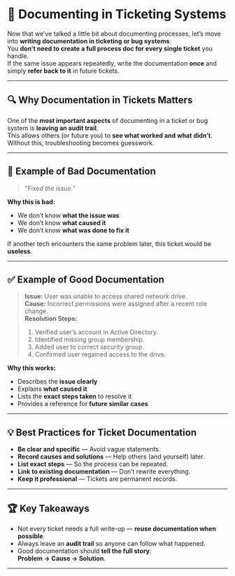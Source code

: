 # 📝 Documenting in Ticketing Systems

Now that we’ve talked a little bit about documenting processes, let’s move into **writing documentation in ticketing or bug systems**.  
You **don’t need to create a full process doc for every single ticket** you handle.  
If the same issue appears repeatedly, write the documentation **once** and simply **refer back to it** in future tickets.

---

## 🔍 Why Documentation in Tickets Matters

One of the **most important aspects** of documenting in a ticket or bug system is **leaving an audit trail**.  
This allows others (or future you) to **see what worked and what didn’t**.  
Without this, troubleshooting becomes guesswork.

---

## 🚫 Example of Bad Documentation

> *“Fixed the issue.”*

**Why this is bad:**
- We don’t know **what the issue was**  
- We don’t know **what caused it**  
- We don’t know **what was done to fix it**  

If another tech encounters the same problem later, this ticket would be **useless**.

---

## ✅ Example of Good Documentation

> **Issue:** User was unable to access shared network drive.  
> **Cause:** Incorrect permissions were assigned after a recent role change.  
> **Resolution Steps:**  
> 1. Verified user’s account in Active Directory.  
> 2. Identified missing group membership.  
> 3. Added user to correct security group.  
> 4. Confirmed user regained access to the drive.

**Why this works:**
- Describes the **issue clearly**  
- Explains **what caused it**  
- Lists the **exact steps taken** to resolve it  
- Provides a reference for **future similar cases**

---

## 💡 Best Practices for Ticket Documentation

- **Be clear and specific** — Avoid vague statements.  
- **Record causes and solutions** — Help others (and yourself) later.  
- **List exact steps** — So the process can be repeated.  
- **Link to existing documentation** — Don’t rewrite everything.  
- **Keep it professional** — Tickets are permanent records.

---

## 🏆 Key Takeaways

- Not every ticket needs a full write-up — **reuse documentation when possible**.  
- Always leave an **audit trail** so anyone can follow what happened.  
- Good documentation should **tell the full story**:  
  **Problem → Cause → Solution**.

---


